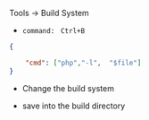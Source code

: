 
Tools -> Build System

+ `command: ` `Ctrl+B` 

```json
{

	"cmd": ["php","-l",  "$file"]
}
```
+ Change the build system

+ save into the build directory
